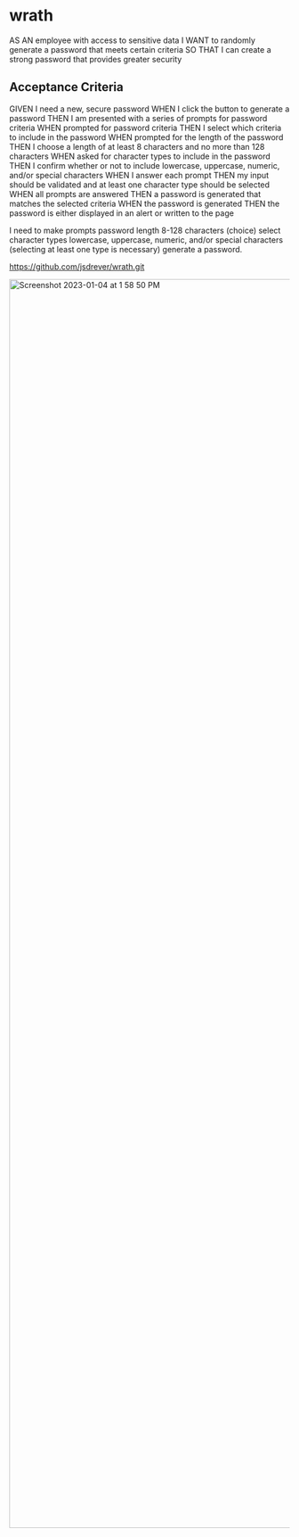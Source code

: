 # wrath
AS AN employee with access to sensitive data
I WANT to randomly generate a password that meets certain criteria
SO THAT I can create a strong password that provides greater security

## Acceptance Criteria
GIVEN I need a new, secure password
WHEN I click the button to generate a password
THEN I am presented with a series of prompts for password criteria
WHEN prompted for password criteria
THEN I select which criteria to include in the password
WHEN prompted for the length of the password
THEN I choose a length of at least 8 characters and no more than 128 characters
WHEN asked for character types to include in the password
THEN I confirm whether or not to include lowercase, uppercase, numeric, and/or special characters
WHEN I answer each prompt
THEN my input should be validated and at least one character type should be selected
WHEN all prompts are answered
THEN a password is generated that matches the selected criteria
WHEN the password is generated
THEN the password is either displayed in an alert or written to the page

I need to make prompts
password length 8-128 characters (choice)
select character types lowercase, uppercase, numeric, and/or special characters (selecting at least one type is necessary)
generate a password.


https://github.com/jsdrever/wrath.git

<img width="2240" alt="Screenshot 2023-01-04 at 1 58 50 PM" src="https://user-images.githubusercontent.com/49930350/210639218-cd707bf5-af08-4498-b4be-fe11af37c28d.png">
